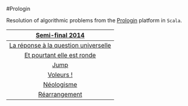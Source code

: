 #Prologin

Resolution of algorithmic problems from the [Prologin](http://prologin.org/) platform in `Scala`.

| [Semi-final 2014](http://prologin.org/training/challenge/demi2014)
| :---: |
[La réponse à la question universelle](demi_finale_2014/01_la_reponse_a_la_question_universelle.scala) |
[Et pourtant elle est ronde](demi_finale_2014/02_et_pourtant_elle_est_ronde.scala) |
[Jump](demi_finale_2014/03_jump.scala) |
[Voleurs !](demi_finale_2014/04_voleurs.scala) |
[Néologisme](demi_finale_2014/05_neologisme.scala) |
[Réarrangement](demi_finale_2014/06_rearrangement.scala) |
